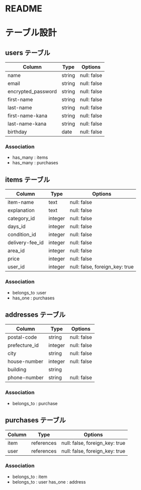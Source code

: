 # README

# テーブル設計

## users テーブル

| Column                    | Type   | Options     |
| --------                  | ------ | ----------- |
| name                      | string | null: false |
| email                     | string | null: false |
| encrypted_password        | string | null: false |
| first-name                | string | null: false |
| last-name                 | string | null: false |
| first-name-kana           | string | null: false |
| last-name-kana            | string | null: false |
| birthday                  | date   | null: false |



### Association

- has_many : items
- has_many : purchases

## items テーブル

| Column          | Type    |  Options                      |
| ------          | ------  | -----------                   |
| item-name       | text    | null: false                   |  
| explanation     | text    | null: false                   |
| category_id     | integer | null: false                   |
| days_id         | integer | null: false                   |
| condition_id    | integer | null: false                   |
| delivery-fee_id | integer | null: false                   |
| area_id         | integer | null: false                   |
| price           | integer | null: false                   |
| user_id         | integer | null: false, foreign_key: true|



### Association

- belongs_to :user
- has_one : purchases

## addresses テーブル

| Column         | Type       | Options                        |
| ------         | ---------- | ------------------------------ |
| postal-code    | string     | null: false                    |
| prefecture_id  | integer     | null: false                    |
| city           | string     | null: false                    |
| house-number   | integer    | null: false                    |
| building       | string     |                                |
| phone-number   | string     | null: false                    |



### Association

- belongs_to : purchase

## purchases テーブル

| Column  | Type       | Options                        |
| ------- | ---------- | ------------------------------ |
| item    | references | null: false, foreign_key: true |
| user    | references | null: false, foreign_key: true |

### Association

- belongs_to : item
- belongs_to : user
  has_one : address